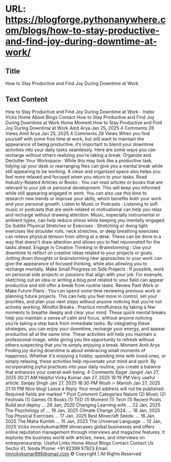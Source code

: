 # URL: https://blogforge.pythonanywhere.com/blogs/how-to-stay-productive-and-find-joy-during-downtime-at-work/

## Title

How to Stay Productive and Find Joy During Downtime at Work

## Text Content

How to Stay Productive and Find Joy During Downtime at Work - Index Vicks Home About Blogs Contact How to Stay Productive and Find Joy During Downtime at Work Home Moment How to Stay Productive and Find Joy During Downtime at Work Amit Arya Jan 25, 2025 4 Comments 28 Views Amit Arya Jan 25, 2025 4 Comments 28 Views When you find yourself with some free time at work, but still want to maintain the appearance of being productive, it’s important to blend your downtime activities into your daily tasks seamlessly. Here are some ways you can recharge without others realizing you’re taking a break: Organize and Declutter Your Workspace : While this may look like a productive task, tidying up your desk or rearranging files can give you a mental break while still appearing to be working. A clean and organized space also helps you feel more relaxed and focused when you return to your tasks. Read Industry-Related Articles or Books : You can read articles or books that are relevant to your job or personal development. This will keep you informed while still appearing engaged in work. You can also use this time to research new trends or improve your skills, which benefits both your work and your personal growth. Listen to Music or Podcasts : Listening to soft music or podcasts that are work-related or motivational can help you relax and recharge without drawing attention. Music, especially instrumental or ambient types, can help reduce stress while keeping you mentally engaged. Do Subtle Physical Stretches or Exercises : Stretching or doing light exercises like shoulder rolls, neck stretches, or deep breathing exercises can relieve physical tension from sitting at a desk. These can be done in a way that doesn’t draw attention and allows you to feel rejuvenated for the tasks ahead. Engage in Creative Thinking or Brainstorming : Use your downtime to reflect on creative ideas related to your projects or goals. Jotting down thoughts or brainstorming new approaches to your work can give the appearance of focused thinking, while also allowing you to recharge mentally. Make Small Progress on Side Projects : If possible, work on personal side projects or passions that align with your job. For example, sketching out an idea or writing a blog post related to your field can appear productive and still offer a break from routine tasks. Review Past Work or Make Future Plans : You can spend some time reviewing previous work or planning future projects. This can help you feel more in control, set your priorities, and plan your next steps without anyone noticing that you’re not actively working. Mindful Breaks : Practice mindfulness by taking a few moments to breathe deeply and clear your mind. These quick mental breaks help you maintain a sense of calm and focus, without anyone noticing you’re taking a step back from immediate tasks. By integrating these strategies, you can enjoy your downtime, recharge your energy, and appear productive all at the same time. These activities will help you maintain a professional image, while giving you the opportunity to refresh without others suspecting that you’re simply enjoying a break. Moment Amit Arya Finding joy during downtime is about embracing small moments of happiness. Whether it's enjoying a hobby, spending time with loved ones, or simply relaxing, these activities help rejuvenate your mind and spirit. By incorporating joyful practices into your daily routine, you create a balance that enhances your overall well-being. 4 Comments Sagar Jangid Jan 27, 2025 00:21 AM Helpful Vicky Kumar Jan 27, 2025 18:19 PM Very useful article. Sanjay Singh Jan 27, 2025 18:30 PM Woah 🔥 Manish Jan 27, 2025 21:10 PM Nice blog! Leave a Reply Your email address will not be published. Required fields are marked * Post Comment Categories Nature (2) Music (2) Festivals (1) Games (1) Books (1) TED (1) Moment (1) Tech (1) Recent Posts Build and deploy … 29 Jan, 2025 Changing Learning with … 22 Jan, 2025 The Psychology of … 19 Jan, 2025 Climate Change 2024: … 18 Jan, 2025 Top Physical Exercises … 17 Jan, 2025 Best Minecraft Seeds: … 16 Jan, 2025 The Maha Kumbh … 15 Jan, 2025 The Universal Language … 12 Jan, 2025 Vicks imvickykumar999 showcases global businesses and offers online reputation management through interviews and magazine features. It explores the business world with articles, news, and interviews on entrepreneurship. Useful Links Home About Blogs Contact Contact Us Sector 41, Noida Phone: +91 82399 57923 Email: imvickykumar999@gmail.com © Copyright | All Rights Reserved
